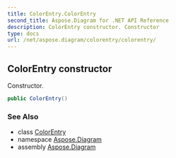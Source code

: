 ```yaml
---
title: ColorEntry.ColorEntry
second_title: Aspose.Diagram for .NET API Reference
description: ColorEntry constructor. Constructor
type: docs
url: /net/aspose.diagram/colorentry/colorentry/
---
```

## ColorEntry constructor

Constructor.

```csharp
public ColorEntry()
```

### See Also

* class [ColorEntry](../)
* namespace [Aspose.Diagram](../../colorentry/)
* assembly [Aspose.Diagram](../../../)


